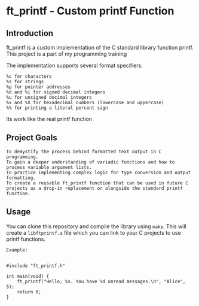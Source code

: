 # ft_printf - Custom printf Function

## Introduction

ft_printf is a custom implementation of the C standard library function printf. This project is a part of my programming training

The implementation supports several format specifiers:

    %c for characters
    %s for strings
    %p for pointer addresses
    %d and %i for signed decimal integers
    %u for unsigned decimal integers
    %x and %X for hexadecimal numbers (lowercase and uppercase)
    %% for printing a literal percent sign

Its work like the real printf function

## Project Goals

    To demystify the process behind formatted text output in C programming.
    To gain a deeper understanding of variadic functions and how to process variable argument lists.
    To practice implementing complex logic for type conversion and output formatting.
    To create a reusable ft_printf function that can be used in future C projects as a drop-in replacement or alongside the standard printf function.

##  Usage
You can clone this repository and compile the library using `make`. This will create a `libftprintf.a` file which you can link to your C projects to use printf functions.

``` 
Example:


#include "ft_printf.h"

int main(void) {
    ft_printf("Hello, %s. You have %d unread messages.\n", "Alice", 5);
    return 0;
}
```  
